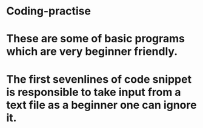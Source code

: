 # Coding-practise
# These are some of basic programs which are very beginner friendly.
# The first sevenlines of code snippet is responsible to take input from a text file as a beginner one can ignore it.
